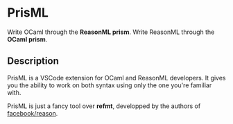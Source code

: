 # PrisML

Write OCaml through the **ReasonML prism**.
Write ReasonML through the **OCaml prism**.

## Description

PrisML is a VSCode extension for OCaml and ReasonML developers. It gives you the ability to work on both syntax using only the one you're familiar with.

PrisML is just a fancy tool over **refmt**, developped by the authors of [facebook/reason](http://gihub.com/facebook/reason).
